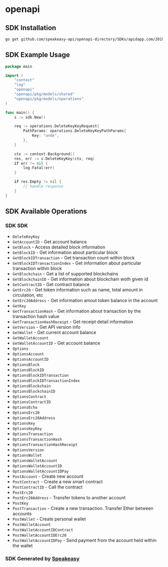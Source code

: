 # openapi

<!-- Start SDK Installation -->
## SDK Installation

```bash
go get github.com/speakeasy-api/openapi-directory/SDKs/apidapp.com/2019-02-14T164701Z/go
```
<!-- End SDK Installation -->

## SDK Example Usage
<!-- Start SDK Example Usage -->
```go
package main

import (
    "context"
    "log"
    "openapi"
    "openapi/pkg/models/shared"
    "openapi/pkg/models/operations"
)

func main() {
    s := sdk.New()

    req := operations.DeleteKeyKeyRequest{
        PathParams: operations.DeleteKeyKeyPathParams{
            Key: "unde",
        },
    }

    ctx := context.Background()
    res, err := s.DeleteKeyKey(ctx, req)
    if err != nil {
        log.Fatal(err)
    }

    if res.Empty != nil {
        // handle response
    }
}
```
<!-- End SDK Example Usage -->

<!-- Start SDK Available Operations -->
## SDK Available Operations

### SDK SDK

* `DeleteKeyKey`
* `GetAccountID` - Get account balance
* `GetBlock` - Access detailed block information
* `GetBlockID` - Get information about particular block
* `GetBlockIDTransaction` - Get transaction count within block
* `GetBlockIDTransactionIndex` - Get information about particular transaction within block
* `GetBlockchain` - Get a list of supported blockchains
* `GetBlockchainID` - Get information about blockchain woth given id
* `GetContractID` - Get contract balance
* `GetErc20` - Get token information such as name, total amount in circulation, etc
* `GetErc20Address` - Get information amout token balance in the account
* `GetKey`
* `GetTransactionHash` - Get information about transaction by the transaction hash value
* `GetTransactionHashReceipt` - Get receipt detail information
* `GetVersion` - Get API version info
* `GetWallet` - Get current account balance
* `GetWalletAccount`
* `GetWalletAccountID` - Get account balance
* `Options`
* `OptionsAccount`
* `OptionsAccountID`
* `OptionsBlock`
* `OptionsBlockID`
* `OptionsBlockIDTransaction`
* `OptionsBlockIDTransactionIndex`
* `OptionsBlockchain`
* `OptionsBlockchainID`
* `OptionsContract`
* `OptionsContractID`
* `OptionsEcho`
* `OptionsErc20`
* `OptionsErc20Address`
* `OptionsKey`
* `OptionsKeyKey`
* `OptionsTransaction`
* `OptionsTransactionHash`
* `OptionsTransactionHashReceipt`
* `OptionsVersion`
* `OptionsWallet`
* `OptionsWalletAccount`
* `OptionsWalletAccountID`
* `OptionsWalletAccountIDPay`
* `PostAccount` - Create new account
* `PostContract` - Create a new smart contract
* `PostContractID` - Call the contract
* `PostErc20`
* `PostErc20Address` - Transfer tokens to another account
* `PostKey`
* `PostTransaction` - Create a new transaction. Transfer Ether between accounts
* `PostWallet` - Create personal wallet
* `PostWalletAccount`
* `PostWalletAccountIDContract`
* `PostWalletAccountIDErc20`
* `PostWalletAccountIDPay` - Send payment from the account held within the wallet
<!-- End SDK Available Operations -->

### SDK Generated by [Speakeasy](https://docs.speakeasyapi.dev/docs/using-speakeasy/client-sdks)
